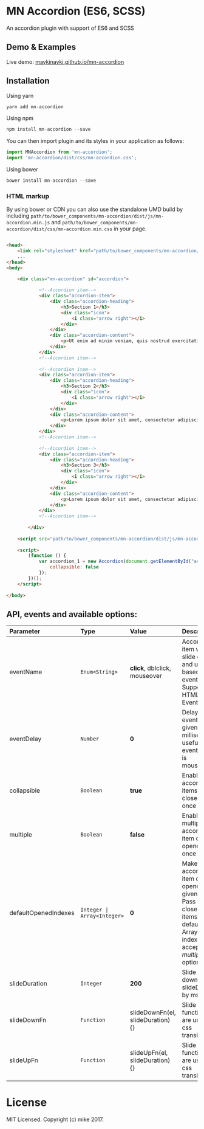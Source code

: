 MN Accordion (ES6, SCSS)
============

An accordion plugin with support of ES6 and SCSS

## Demo & Examples

Live demo: [maykinayki.github.io/mn-accordion](http://maykinayki.github.io/mn-accordion/)


## Installation

Using yarn

```js
yarn add mn-accordion
```

Using npm

```js
npm install mn-accordion --save
```

You can then import plugin and its styles in your application as follows:

```js
import MNAccordion from 'mn-accordion';
import 'mn-accordion/dist/css/mn-accordion.css';
```

Using bower

```js
bower install mn-accordion --save
```

### HTML markup

By using bower or CDN you can also use the standalone UMD build by including `path/to/bower_components/mn-accordion/dist/js/mn-accordion.min.js` and `path/to/bower_components/mn-accordion/dist/css/mn-accordion.min.css` in your page.
 <br>

```html

<head>
    <link rel="stylesheet" href="path/to/bower_components/mn-accordion/dist/css/mn-accordion.min.css">
    ...
</head>
<body>

    <div class="mn-accordion" id="accordion">
    
            <!--Accordion item-->
            <div class="accordion-item">
                <div class="accordion-heading">
                    <h3>Section 1</h3>
                    <div class="icon">
                        <i class="arrow right"></i>
                    </div>
                </div>
                <div class="accordion-content">
                    <p>Ut enim ad minim veniam, quis nostrud exercitation ullamco laboris nisi ut aliquip ex ea commodo consequat. Duis aute irure dolor in reprehenderit in voluptate velit esse cillum dolore eu fugiat nulla pariatur.</p>
                </div>
            </div>
            <!--Accordion item-->
    
            <!--Accordion item-->
            <div class="accordion-item">
                <div class="accordion-heading">
                    <h3>Section 2</h3>
                    <div class="icon">
                        <i class="arrow right"></i>
                    </div>
                </div>
                <div class="accordion-content">
                    <p>Lorem ipsum dolor sit amet, consectetur adipiscing elit, sed do eiusmod tempor incididunt ut labore et dolore magna aliqua. Ut enim ad minim veniam, quis nostrud exercitation ullamco laboris nisi ut aliquip ex ea commodo consequat. Duis aute irure dolor in reprehenderit in voluptate velit esse cillum dolore eu fugiat nulla pariatur.</p>
                </div>
            </div>
            <!--Accordion item-->
    
            <!--Accordion item-->
            <div class="accordion-item">
                <div class="accordion-heading">
                    <h3>Section 3</h3>
                    <div class="icon">
                        <i class="arrow right"></i>
                    </div>
                </div>
                <div class="accordion-content">
                    <p>Lorem ipsum dolor sit amet, consectetur adipiscing elit, sed do eiusmod tempor incididunt ut labore et dolore magna aliqua. Ut enim ad minim veniam, quis nostrud exercitation ullamco laboris nisi ut aliquip ex ea commodo consequat. Duis aute irure dolor in reprehenderit in voluptate velit esse cillum dolore eu fugiat nulla pariatur.</p>
                </div>
            </div>
            <!--Accordion item-->
    
        </div>
    
    <script src="path/to/bower_components/mn-accordion/dist/js/mn-accordion.min.js"></script>
    
    <script>
        (function () {
            var accordion_1 = new Accordion(document.getElementById("accordion"), {
                collapsible: false
            });
        })();
    </script>
    
</body>

```

## API, events and available options:

| Parameter | Type | Value | Description |
|:---|:---|:---|:---|
| eventName | `Enum<String>` | **click**, dblclick, mouseover  | Accordion item will slide down and up based on the event. Supports all HTML DOM Events |
| eventDelay | `Number` | **0** | Delay the event untill given milliseconds, usefull if eventName is mouseover |
| collapsible | `Boolean` | **true** | Enable all accordion items can be closed at once |
| multiple | `Boolean` | **false** | Enable multiple accordion item can be opened at once |
| defaultOpenedIndexes | `Integer \| Array<Integer>` | **0** | Make accordion item default opened with given index. Pass **-1** for close all items as default. Array of indexes accepted if *multiple* option is *true*|
| slideDuration | `Integer` | **200** | Slide up and down slideDuration by ms |
| slideDownFn | `Function` | slideDownFn(el, slideDuration) {} | Slide down function. We are using css transitions |
| slideUpFn | `Function` | slideUpFn(el, slideDuration) {} | Slide up function. We are using css transitions |


# License

MIT Licensed. Copyright (c) mike 2017.